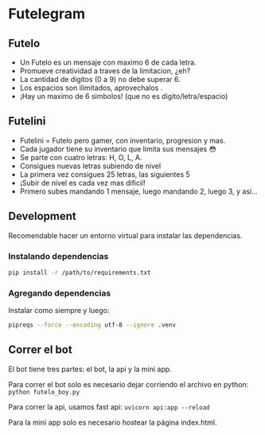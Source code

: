 # Futelegram

## Futelo

- Un Futelo es un mensaje con maximo 6 de cada letra.
- Promueve creatividad a traves de la limitacion, ¿eh?
- La cantidad de digitos (0 a 9) no debe superar 6.
- Los      espacios      son     ilimitados,      aprovechalos      .
- ¡Hay un maximo de 6 simbolos! (que no es digito/letra/espacio)


## Futelini

- Futelini = Futelo pero gamer, con inventario, progresion y mas.
- Cada jugador tiene su inventario que limita sus mensajes 😳
- Se parte con cuatro letras: H, O, L, A.
- Consigues nuevas letras subiendo de nivel
- La primera vez consigues 25 letras, las siguientes 5
- ¡Subir de nivel es cada vez mas dificil!
- Primero subes mandando 1 mensaje, luego mandando 2, luego 3, y así...

## Development

Recomendable hacer un entorno virtual para instalar las dependencias.

### Instalando dependencias

```bash
pip install -r /path/to/requirements.txt
```

### Agregando dependencias

Instalar como siempre y luego:

```bash
pipreqs --force --encoding utf-8 --ignore .venv
```

## Correr el bot

El bot tiene tres partes: el bot, la api y la mini app.

Para correr el bot solo es necesario dejar corriendo el archivo en python: `python futelo_boy.py`

Para correr la api, usamos fast api: `uvicorn api:app --reload`

Para la mini app solo es necesario hostear la página index.html.

